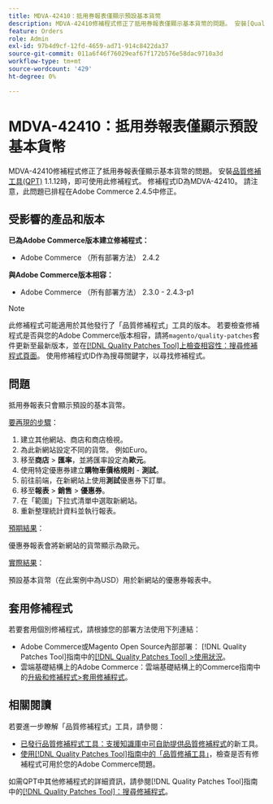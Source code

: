 ```yaml
---
title: MDVA-42410：抵用券報表僅顯示預設基本貨幣
description: MDVA-42410修補程式修正了抵用券報表僅顯示基本貨幣的問題。 安裝[Quality Patches Tool (QPT)](https://experienceleague.adobe.com/zh-hant/docs/commerce-operations/tools/quality-patches-tool/quality-patches-tool-to-self-serve-quality-patches) 1.1.12後，即可使用此修補程式。 修補程式ID為MDVA-42410。 請注意，此問題已排程在Adobe Commerce 2.4.5中修正。
feature: Orders
role: Admin
exl-id: 97b4d9cf-12fd-4659-ad71-914c8422da37
source-git-commit: 011a6f46f76029eaf67f172b576e58dac9710a3d
workflow-type: tm+mt
source-wordcount: '429'
ht-degree: 0%

---
```


# MDVA-42410：抵用券報表僅顯示預設基本貨幣

MDVA-42410修補程式修正了抵用券報表僅顯示基本貨幣的問題。 安裝[品質修補工具(QPT)](https://experienceleague.adobe.com/zh-hant/docs/commerce-operations/tools/quality-patches-tool/quality-patches-tool-to-self-serve-quality-patches) 1.1.12時，即可使用此修補程式。 修補程式ID為MDVA-42410。 請注意，此問題已排程在Adobe Commerce 2.4.5中修正。

## 受影響的產品和版本

**已為Adobe Commerce版本建立修補程式：**

* Adobe Commerce （所有部署方法） 2.4.2

**與Adobe Commerce版本相容：**

* Adobe Commerce （所有部署方法） 2.3.0 - 2.4.3-p1

>[!NOTE]
>
>此修補程式可能適用於其他發行了「品質修補程式」工具的版本。 若要檢查修補程式是否與您的Adobe Commerce版本相容，請將`magento/quality-patches`套件更新至最新版本，並在[[!DNL Quality Patches Tool]上檢查相容性：搜尋修補程式頁面](https://experienceleague.adobe.com/zh-hant/docs/commerce-operations/tools/quality-patches-tool/quality-patches-tool-to-self-serve-quality-patches)。 使用修補程式ID作為搜尋關鍵字，以尋找修補程式。

## 問題

抵用券報表只會顯示預設的基本貨幣。

<u>要再現的步驟</u>：

1. 建立其他網站、商店和商店檢視。
1. 為此新網站設定不同的貨幣。 例如Euro。
1. 移至&#x200B;**商店** > **匯率**，並將匯率設定為&#x200B;**歐元**。
1. 使用特定優惠券建立&#x200B;**購物車價格規則** - **測試**。
1. 前往前端，在新網站上使用&#x200B;**測試**&#x200B;優惠券下訂單。
1. 移至&#x200B;**報表** > **銷售** > **優惠券**。
1. 在「範圍」下拉式清單中選取新網站。
1. 重新整理統計資料並執行報表。

<u>預期結果</u>：

優惠券報表會將新網站的貨幣顯示為歐元。

<u>實際結果</u>：

預設基本貨幣（在此案例中為USD）用於新網站的優惠券報表中。

## 套用修補程式

若要套用個別修補程式，請根據您的部署方法使用下列連結：

* Adobe Commerce或Magento Open Source內部部署： [!DNL Quality Patches Tool]指南中的[[!DNL Quality Patches Tool] >使用狀況](/help/tools/quality-patches-tool/usage.md)。
* 雲端基礎結構上的Adobe Commerce：雲端基礎結構上的Commerce指南中的[升級和修補程式>套用修補程式](https://experienceleague.adobe.com/docs/commerce-cloud-service/user-guide/develop/upgrade/apply-patches.html?lang=zh-Hant)。

## 相關閱讀

若要進一步瞭解「品質修補程式」工具，請參閱：

* [已發行品質修補程式工具：支援知識庫中可自助提供品質修補程式](https://experienceleague.adobe.com/zh-hant/docs/commerce-operations/tools/quality-patches-tool/quality-patches-tool-to-self-serve-quality-patches)的新工具。
* [使用[!DNL Quality Patches Tool]指南中的「品質修補工具」](/help/tools/quality-patches-tool/patches-available-in-qpt/check-patch-for-magento-issue-with-magento-quality-patches.md)，檢查是否有修補程式可用於您的Adobe Commerce問題。

如需QPT中其他修補程式的詳細資訊，請參閱[!DNL Quality Patches Tool]指南中的[[!DNL Quality Patches Tool]：搜尋修補程式](https://experienceleague.adobe.com/tools/commerce-quality-patches/index.html?lang=zh-Hant)。
